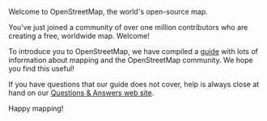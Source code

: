 Welcome to OpenStreetMap, the world's open-source map.

You've just joined a community of over one million contributors who are creating a free, worldwide map. Welcome!

To introduce you to OpenStreetMap, we have compiled a [guide](http://en.flossmanuals.net/openstreetmap/introduction/) with lots of information about mapping and the OpenStreetMap community. We hope you find this useful!

If you have questions that our guide does not cover, help is always close at hand on our [Questions & Answers web site](https://help.openstreetmap.org/questions/?sort=mostvoted). 

Happy mapping!
